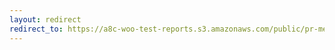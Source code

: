 ```yaml
---
layout: redirect
redirect_to: https://a8c-woo-test-reports.s3.amazonaws.com/public/pr-merge/45359/e2e/index.html
---
```

